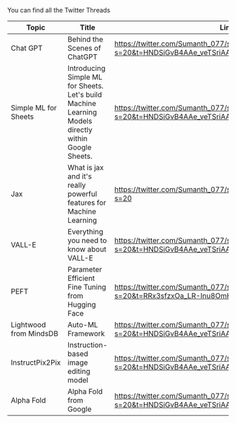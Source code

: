 You can find all the Twitter Threads




|  Topic | Title | Link |
|------------- | ------------- | ------------- |
| Chat GPT    |Behind the Scenes of ChatGPT|https://twitter.com/Sumanth_077/status/1610267246231965696?s=20&t=HNDSiGvB4AAe_veTSriAAQ|
| Simple ML for Sheets    |Introducing Simple ML for Sheets. Let's build Machine Learning Models directly within Google Sheets.|https://twitter.com/Sumanth_077/status/1613083118235422721?s=20&t=HNDSiGvB4AAe_veTSriAAQ|
| Jax    |What is jax and it's really powerful features for Machine Learning|https://twitter.com/Sumanth_077/status/1626573859200831491?s=20|
| VALL-E    |Everything you need to know about VALL-E|https://twitter.com/Sumanth_077/status/1614243440589680641?s=20&t=HNDSiGvB4AAe_veTSriAAQ|
| PEFT     |Parameter Efficient Fine Tuning from Hugging Face|https://twitter.com/Sumanth_077/status/1625774615753629696?s=20&t=RRx3sfzxOa_LR-Inu8OmHA|
| Lightwood from MindsDB    |Auto-ML Framework|https://twitter.com/Sumanth_077/status/1623691038270578688?s=20&t=HNDSiGvB4AAe_veTSriAAQ|
| InstructPix2Pix    |Instruction-based image editing model|https://twitter.com/Sumanth_077/status/1621880797023313923?s=20&t=HNDSiGvB4AAe_veTSriAAQ|
| Alpha Fold    |Alpha Fold from Google|https://twitter.com/Sumanth_077/status/1578271426942943233?s=20&t=HNDSiGvB4AAe_veTSriAAQ|

